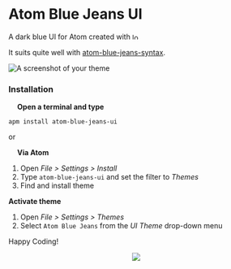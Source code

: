 # Atom Blue Jeans UI

A dark blue UI for Atom created with <img src="http://66.media.tumblr.com/avatar_e92a426a1826_128.png" alt="love" width="12" height="12"/>

It suits quite well with [atom-blue-jeans-syntax](https://github.com/mariosbraho/atom-blue-jeans-syntax).

![A screenshot of your theme](https://i.imgsafe.org/075988c531.png)

### Installation
**<img src="https://atom.io/favicon.ico" width="14" height="14" /> Open a terminal and type**

```shell
apm install atom-blue-jeans-ui
```

or

**<img src="https://atom.io/favicon.ico" width="14" height="14" /> Via Atom**  
  1. Open *File > Settings > Install*
  2. Type `atom-blue-jeans-ui` and set the filter to *Themes*
  3. Find and install theme

**Activate theme**
  1. Open *File > Settings > Themes*
  2. Select `Atom Blue Jeans` from the *UI Theme* drop-down menu

Happy Coding!

<p align="center"><a href="https://github.com/mariosbraho/atom-blue-jeans-ui/blob/master/LICENSE.md"><img src="https://img.shields.io/badge/License-MIT-blue.svg"/></a></p>
